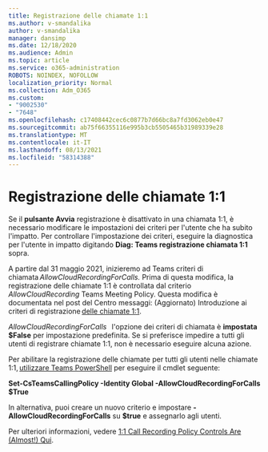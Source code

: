 ```yaml
---
title: Registrazione delle chiamate 1:1
ms.author: v-smandalika
author: v-smandalika
manager: dansimp
ms.date: 12/18/2020
ms.audience: Admin
ms.topic: article
ms.service: o365-administration
ROBOTS: NOINDEX, NOFOLLOW
localization_priority: Normal
ms.collection: Adm_O365
ms.custom:
- "9002530"
- "7648"
ms.openlocfilehash: c17408442cec6c0877b7d66bc8a7fd3062eb0e47
ms.sourcegitcommit: ab75f66355116e995b3cb5505465b31989339e28
ms.translationtype: MT
ms.contentlocale: it-IT
ms.lasthandoff: 08/13/2021
ms.locfileid: "58314388"
---
```

# <a name="11-call-recording"></a>Registrazione delle chiamate 1:1

Se il **pulsante Avvia** registrazione è disattivato in una chiamata 1:1, è necessario modificare le impostazioni dei criteri per l'utente che ha subito l'impatto. Per controllare l'impostazione dei criteri, eseguire la diagnostica per l'utente in impatto digitando **Diag: Teams registrazione chiamata 1:1** sopra.     

A partire dal 31 maggio 2021, inizieremo ad Teams criteri di chiamata *AllowCloudRecordingForCalls.* Prima di questa modifica, la registrazione delle chiamate 1:1 è controllata dal criterio *AllowCloudRecording* Teams Meeting Policy. Questa modifica è documentata nel post del Centro messaggi: (Aggiornato) Introduzione ai criteri di registrazione [delle chiamate 1:1](https://portal.microsoft.com/Adminportal/Home?ref=MessageCenter/:/messages/MC238796).  

*AllowCloudRecordingForCalls*   l'opzione dei criteri di chiamata è **impostata $False** per impostazione predefinita. Se si preferisce impedire a tutti gli utenti di registrare chiamate 1:1, non è necessario eseguire alcuna azione.  

Per abilitare la registrazione delle chiamate per tutti gli utenti nelle chiamate 1:1, [utilizzare Teams PowerShell](https://docs.microsoft.com/microsoftteams/teams-powershell-install) per eseguire il cmdlet seguente: 

**Set-CsTeamsCallingPolicy -Identity Global -AllowCloudRecordingForCalls $True** 

In alternativa, puoi creare un nuovo criterio e impostare **-AllowCloudRecordingForCalls** su **$true** e assegnarlo agli utenti. 

Per ulteriori informazioni, vedere [1:1 Call Recording Policy Controls Are (Almost!) Qui](https://techcommunity.microsoft.com/t5/microsoft-teams-support/1-1-call-recording-policy-controls-are-almost-here/ba-p/2217668).
